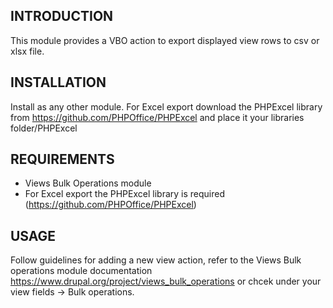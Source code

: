 INTRODUCTION
------------

This module provides a VBO action to export displayed
view rows to csv or xlsx file.


INSTALLATION
------------

Install as any other module.
For Excel export download the PHPExcel library
from https://github.com/PHPOffice/PHPExcel
and place it your libraries folder/PHPExcel


REQUIREMENTS
------------

 * Views Bulk Operations module
 * For Excel export the PHPExcel library is required
  (https://github.com/PHPOffice/PHPExcel)


USAGE
-----

Follow guidelines for adding a new view action, refer to
the Views Bulk operations module documentation
https://www.drupal.org/project/views_bulk_operations
or chcek under your view fields -> Bulk operations.
